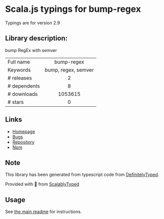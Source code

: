 
# Scala.js typings for bump-regex

Typings are for version 2.9

## Library description:
bump RegEx with semver

|                    |                 |
| ------------------ | :-------------: |
| Full name          | bump-regex |
| Keywords           | bump, regex, semver |
| # releases         | 2 |
| # dependents       | 8 |
| # downloads        | 1053615 |
| # stars            | 0 |

## Links
- [Homepage](https://github.com/stevelacy/bump-regex)
- [Bugs](https://github.com/stevelacy/bump-regex/issues)
- [Repository](https://github.com/stevelacy/bump-regex)
- [Npm](https://www.npmjs.com/package/bump-regex)
    


## Note
This library has been generated from typescript code from [DefinitelyTyped](https://definitelytyped.org).

Provided with :purple_heart: from [ScalablyTyped](https://github.com/oyvindberg/ScalablyTyped)

## Usage
See [the main readme](../../readme.md) for instructions.


